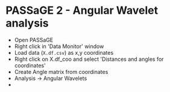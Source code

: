 # PASSaGE 2 - Angular Wavelet analysis

* Open PASSaGE
* Right click in 'Data Monitor' window
* Load data (`X.df.csv`) as x,y coordinates
* Right click on X.df_coo and select 'Distances and angles for coordinates'
* Create Angle matrix from coordinates
* Analysis -> Angular Wavelets
* 